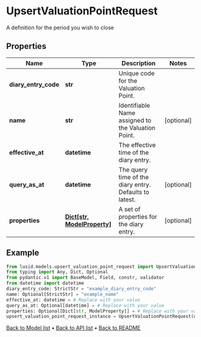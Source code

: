 # UpsertValuationPointRequest

A definition for the period you wish to close
## Properties
Name | Type | Description | Notes
------------ | ------------- | ------------- | -------------
**diary_entry_code** | **str** | Unique code for the Valuation Point. | 
**name** | **str** | Identifiable Name assigned to the Valuation Point. | [optional] 
**effective_at** | **datetime** | The effective time of the diary entry. | 
**query_as_at** | **datetime** | The query time of the diary entry. Defaults to latest. | [optional] 
**properties** | [**Dict[str, ModelProperty]**](ModelProperty.md) | A set of properties for the diary entry. | [optional] 
## Example

```python
from lusid.models.upsert_valuation_point_request import UpsertValuationPointRequest
from typing import Any, Dict, Optional
from pydantic.v1 import BaseModel, Field, constr, validator
from datetime import datetime
diary_entry_code: StrictStr = "example_diary_entry_code"
name: Optional[StrictStr] = "example_name"
effective_at: datetime = # Replace with your value
query_as_at: Optional[datetime] = # Replace with your value
properties: Optional[Dict[str, ModelProperty]] = # Replace with your value
upsert_valuation_point_request_instance = UpsertValuationPointRequest(diary_entry_code=diary_entry_code, name=name, effective_at=effective_at, query_as_at=query_as_at, properties=properties)

```

[Back to Model list](../README.md#documentation-for-models) &#8226; [Back to API list](../README.md#documentation-for-api-endpoints) &#8226; [Back to README](../README.md)


